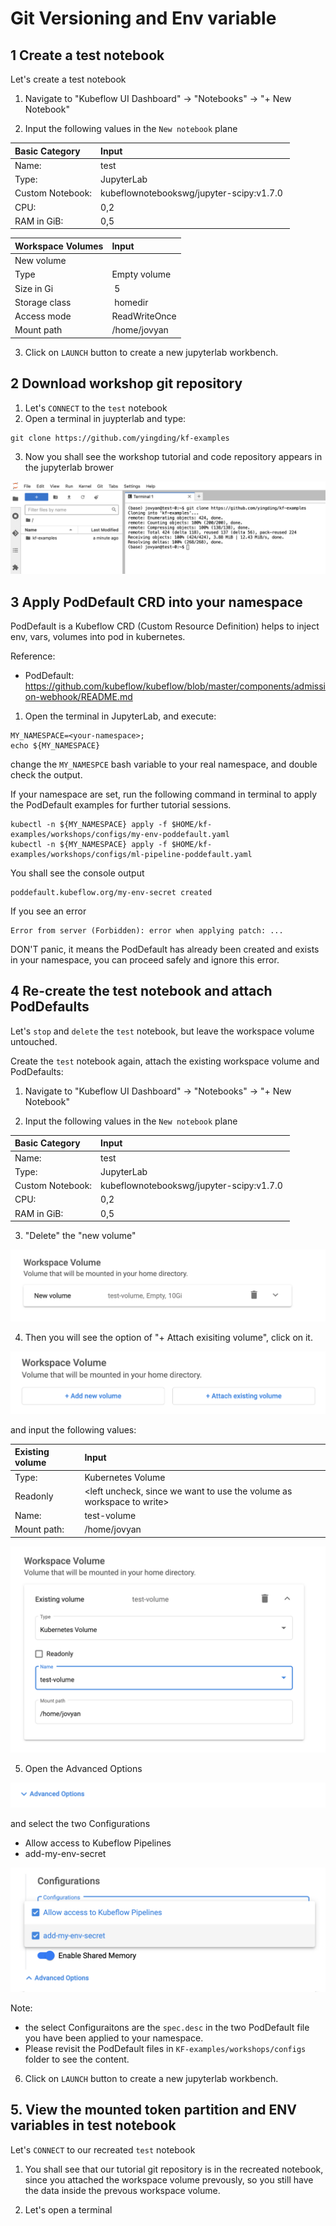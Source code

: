 # Git Versioning and Env variable

## 1 Create a test notebook
Let's create a test notebook

1. Navigate to "Kubeflow UI Dashboard" -> "Notebooks" -> "+ New Notebook"

2. Input the following values in the `New notebook` plane

| Basic Category | Input |
|:--- | :--- |
| Name: | test |
| Type: | JupyterLab |
| Custom Notebook: | kubeflownotebookswg/jupyter-scipy:v1.7.0 |
| CPU: | 0,2 |
| RAM in GiB: | 0,5 |

| Workspace Volumes | Input |
|:--- | :--- |
| New volume | |
| Type | Empty volume |
| Size in Gi | 5 |
| Storage class | homedir |
| Access mode | ReadWriteOnce |
| Mount path | /home/jovyan |

3. Click on `LAUNCH` button to create a new jupyterlab workbench.

## 2 Download workshop git repository

1. Let's `CONNECT` to the `test` notebook
2. Open a terminal in juypterlab and type:
```shell
git clone https://github.com/yingding/kf-examples
```
3. Now you shall see the workshop tutorial and code repository appears in the jupyterlab brower

![](./images/workbench4_git_clone.png)

## 3 Apply PodDefault CRD into your namespace

PodDefault is a Kubeflow CRD (Custom Resource Definition) helps to inject env, vars, volumes into pod in kubernetes.

Reference:
* PodDefault:  https://github.com/kubeflow/kubeflow/blob/master/components/admission-webhook/README.md

1. Open the terminal in JupyterLab, and execute:
```shell
MY_NAMESPACE=<your-namespace>;
echo ${MY_NAMESPACE}
```
change the `MY_NAMESPCE` bash variable to your real namespace, and double check the output.

If your namespace are set, run the following command in terminal to apply the PodDefault examples for further tutorial sessions.
```shell
kubectl -n ${MY_NAMESPACE} apply -f $HOME/kf-examples/workshops/configs/my-env-poddefault.yaml
kubectl -n ${MY_NAMESPACE} apply -f $HOME/kf-examples/workshops/configs/ml-pipeline-poddefault.yaml
```

You shall see the console output
```shell
poddefault.kubeflow.org/my-env-secret created
```

If you see an error 
```shell
Error from server (Forbidden): error when applying patch: ...
```
DON'T panic, it means the PodDefault has already been created and exists in your namespace, you can proceed safely and ignore this error.

## 4 Re-create the test notebook and attach PodDefaults
Let's `stop` and `delete` the `test` notebook, but leave the workspace volume untouched.

Create the `test` notebook again, attach the existing workspace volume and PodDefaults:

1. Navigate to "Kubeflow UI Dashboard" -> "Notebooks" -> "+ New Notebook"

2. Input the following values in the `New notebook` plane

| Basic Category | Input |
|:--- | :--- |
| Name: | test |
| Type: | JupyterLab |
| Custom Notebook: | kubeflownotebookswg/jupyter-scipy:v1.7.0 |
| CPU: | 0,2 |
| RAM in GiB: | 0,5 |

3. "Delete" the "new volume"

![](./images/workbench4_delete_new_workspace_volume.png)

4. Then you will see the option of "+ Attach exisiting volume", click on it.

![](./images/workbench4_attach_existing_workspace.png)

and input the following values:

| Existing volume | Input |
|:--- | :--- |
| Type: | Kubernetes Volume |
| Readonly | <left uncheck, since we want to use the volume as workspace to write> |
| Name: | test-volume |
| Mount path: | /home/jovyan |

![](./images/workbench4_choose_existing_workspace.png)

5. Open the Advanced Options

![](./images/workbench4_advanced_notebook_options.png)

and select the two Configurations
* Allow access to Kubeflow Pipelines
* add-my-env-secret

![](./images/workbench4_select_poddefaults.png)

Note:
* the select Configuraitons are the `spec.desc` in the two PodDefault file you have been applied to your namespace.
* Please revisit the PodDefault files in `KF-examples/workshops/configs` folder to see the content.

6. Click on `LAUNCH` button to create a new jupyterlab workbench.

## 5. View the mounted token partition and ENV variables in test notebook

Let's `CONNECT` to our recreated `test` notebook

1. You shall see that our tutorial git repository is in the recreated notebook, since you attached the workspace volume prevously, so you still have the data inside the prevous workspace volume.

2. Let's open a terminal




